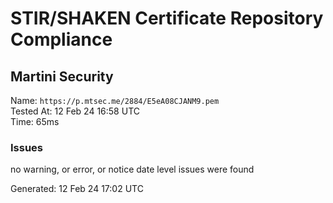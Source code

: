 # STIR/SHAKEN Certificate Repository Compliance

## Martini Security

Name: `https://p.mtsec.me/2884/E5eA08CJANM9.pem`\
Tested At: 12 Feb 24 16:58 UTC\
Time: 65ms

### Issues

no warning, or error, or notice date level issues were found

Generated: 12 Feb 24 17:02 UTC